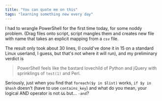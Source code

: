 ```yaml
---
title: "You can quote me on this"
tags: "learning something new every day"
---
```



<p>I had to wrangle PowerShell for the first time today, for some noddy problem. (Drag files onto script, script mangles them and creates new file with name that takes an explicit mapping from a <code>csv</code> file.</p>

<p>The result only took about 30 lines, (I could've done it in 15 on a standard Linux userland, I guess, but that's not where it will run), and my preliminary verdict is</p>

<blockquote>
  <p>PowerShell feels like the bastard lovechild of Python and jQuery with sprinklings of <code>test(1)</code> and Perl.</p>
</blockquote>

<p>Seriously, just when you find that <code>foreach($y in $list)</code> works, <code>if $y in $hash</code> doesn't (have to use <code>contains_key</code>) and what do you mean, your logical AND operator is not <code>&amp;&amp;</code> but... <code>-and</code>?</p>
